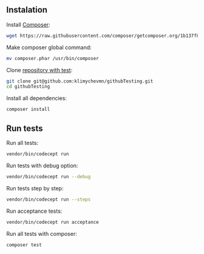 Instalation
----------------

Install [Composer](https://getcomposer.org):

```bash
wget https://raw.githubusercontent.com/composer/getcomposer.org/1b137f8bf6db3e79a38a5bc45324414a6b1f9df2/web/installer -O - -q | php -- --quiet
```

Make composer global command:

```bash
mv composer.phar /usr/bin/composer
```

Clone [repository with test]():

```bash
git clone git@github.com:klimychevmn/githubTesting.git
cd githubTesting
```

Install all dependencies:
```bash
composer install
```

Run tests
----------------

Run all tests:
```bash
vendor/bin/codecept run
```

Run tests with debug option:
```bash
vendor/bin/codecept run --debug
```

Run tests step by step:
```bash
vendor/bin/codecept run --steps
```

Run acceptance tests:
```bash
vendor/bin/codecept run acceptance
```

Run all tests with composer:
```bash
composer test
```
